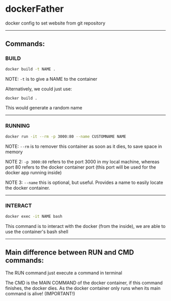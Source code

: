 # dockerFather
docker config to set website from git repository

----- 

## Commands:

### BUILD
``` bash
docker build -t NAME .
```

NOTE: `-t` is to give a NAME to the container

Alternatively, we could just use:

``` bash
docker build .
```

This would generate a random name

----- 

### RUNNING
``` bash
docker run -it --rm -p 3000:80 --name CUSTOMNAME NAME
```

NOTE: `--rm` is to remover this container as soon as it dies, to save space in memory

NOTE 2: `-p 3000:80` refers to the port 3000 in my local machine, whereas port 80 refers to the docker container port (this port will be used for the docker app running inside) 

NOTE 3: `--name` this is optional, but useful. Provides a name to easily locate the docker container.

----- 

### INTERACT
``` bash
docker exec -it NAME bash
```

This command is to interact with the docker (from the inside), we are able to use the container's bash shell

----- 

## Main difference between RUN and CMD commands:

The RUN command just execute a command in terminal

The CMD is the MAIN COMMAND of the docker container, if this command finishes, the docker dies. As the docker container only runs when its main command is alive! (IMPORTANT!)

